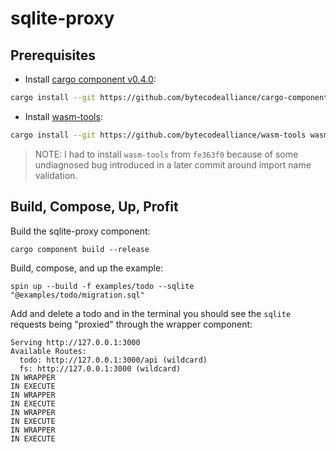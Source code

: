 # sqlite-proxy

## Prerequisites
- Install [cargo component v0.4.0](https://github.com/bytecodealliance/cargo-component):

```bash
cargo install --git https://github.com/bytecodealliance/cargo-component --tag v0.4.0 cargo-component --locked
```

- Install [wasm-tools](https://github.com/bytecodealliance/wasm-tools): 

```bash
cargo install --git https://github.com/bytecodealliance/wasm-tools wasm-tools --locked
```

> NOTE: I had to install `wasm-tools` from `fe363f0` because of some undiagnosed bug introduced in a later commit around import name validation.

## Build, Compose, Up, Profit

Build the sqlite-proxy component:
```
cargo component build --release
```

Build, compose, and up the example:
```
spin up --build -f examples/todo --sqlite "@examples/todo/migration.sql"
```

Add and delete a todo and in the terminal you should see the `sqlite` requests being "proxied" through the wrapper component:
```
Serving http://127.0.0.1:3000
Available Routes:
  todo: http://127.0.0.1:3000/api (wildcard)
  fs: http://127.0.0.1:3000 (wildcard)
IN WRAPPER
IN EXECUTE
IN WRAPPER
IN EXECUTE
IN WRAPPER
IN EXECUTE
IN WRAPPER
IN EXECUTE
```